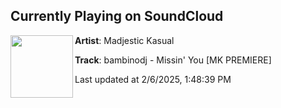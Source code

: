 ## Currently Playing on SoundCloud

[<img align="left" width="100" src="https://i1.sndcdn.com/artworks-mqzFf2OhuYVAxJdy-kOuyYg-t500x500.jpg">](https://soundcloud.com/madjestickasual/bambinodj-missin-you-mk-premiere)

**Artist**: Madjestic Kasual 

**Track**: bambinodj - Missin' You [MK PREMIERE]

Last updated at 2/6/2025, 1:48:39 PM
